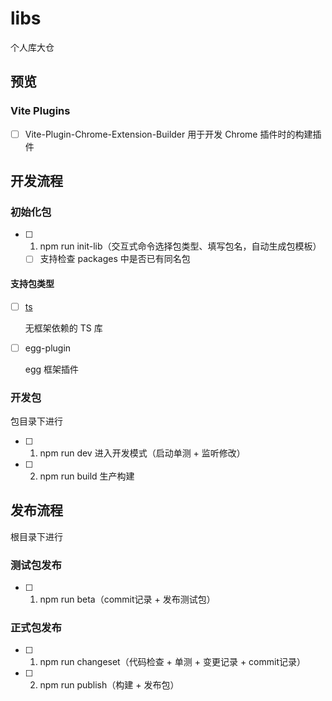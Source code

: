 # libs

个人库大仓

## 预览

### Vite Plugins

- [ ] Vite-Plugin-Chrome-Extension-Builder  用于开发 Chrome 插件时的构建插件

## 开发流程

### 初始化包

- [ ] 1. npm run init-lib（交互式命令选择包类型、填写包名，自动生成包模板）
  - [ ] 支持检查 packages 中是否已有同名包

#### 支持包类型

- [ ] [ts](./templates/ts/SUMMARY.md)

  无框架依赖的 TS 库

- [ ] egg-plugin

  egg 框架插件

### 开发包

包目录下进行

- [ ] 1. npm run dev 进入开发模式（启动单测 + 监听修改）
- [ ] 2. npm run build 生产构建

## 发布流程

根目录下进行

### 测试包发布

- [ ] 1. npm run beta（commit记录 + 发布测试包）

### 正式包发布

- [ ] 1. npm run changeset（代码检查 + 单测 + 变更记录 + commit记录）
- [ ] 2. npm run publish（构建 + 发布包）
